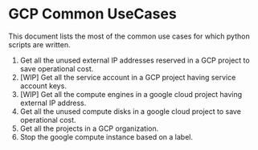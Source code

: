 # GCP Common UseCases
This document lists the most of the common use cases for which python scripts are written.
 
1. Get all the unused external IP addresses reserved in a GCP project to save operational cost.
2. [WIP] Get all the service account in a GCP project having service account keys.
3. [WIP] Get all the compute engines in a google cloud project having external IP address.
4. Get all the unused compute disks in a google cloud project to save operational cost.
5. Get all the projects in a GCP organization.
6. Stop the google compute instance based on a label.